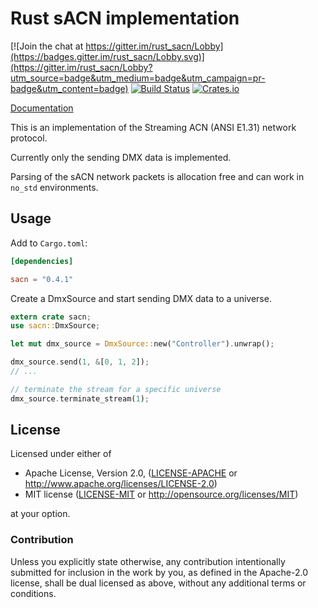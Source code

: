 # Rust sACN implementation

[![Join the chat at https://gitter.im/rust_sacn/Lobby](https://badges.gitter.im/rust_sacn/Lobby.svg)](https://gitter.im/rust_sacn/Lobby?utm_source=badge&utm_medium=badge&utm_campaign=pr-badge&utm_content=badge)
[![Build Status](https://travis-ci.org/lschmierer/sacn.svg)](https://travis-ci.org/lschmierer/sacn)
[![Crates.io](https://img.shields.io/crates/v/sacn.svg)](https://crates.io/crates/sacn)

[Documentation](https://docs.rs/sacn/)

This is an implementation of the Streaming ACN (ANSI E1.31) network protocol.

Currently only the sending DMX data is implemented.

Parsing of the sACN network packets is allocation free and can work in `no_std`
environments.

## Usage

Add to `Cargo.toml`:

```toml
[dependencies]

sacn = "0.4.1"
```

Create a DmxSource and start sending DMX data to a universe.

```rust
extern crate sacn;
use sacn::DmxSource;

let mut dmx_source = DmxSource::new("Controller").unwrap();

dmx_source.send(1, &[0, 1, 2]);
// ...

// terminate the stream for a specific universe
dmx_source.terminate_stream(1);
```

## License

Licensed under either of

 * Apache License, Version 2.0, ([LICENSE-APACHE](LICENSE-APACHE) or http://www.apache.org/licenses/LICENSE-2.0)
 * MIT license ([LICENSE-MIT](LICENSE-MIT) or http://opensource.org/licenses/MIT)

at your option.

### Contribution

Unless you explicitly state otherwise, any contribution intentionally
submitted for inclusion in the work by you, as defined in the Apache-2.0
license, shall be dual licensed as above, without any additional terms or
conditions.
